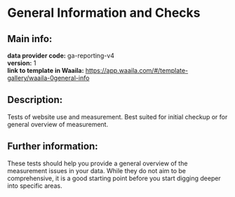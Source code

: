 # General Information and Checks  
## Main info:  
**data provider code:** ga-reporting-v4  
**version:** 1  
**link to template in Waaila:** https://app.waaila.com/#/template-gallery/waaila-0general-info  
## Description:  
Tests of website use and measurement. Best suited for initial checkup or  for general overview of measurement.  
## Further information:  
These tests should help you provide a general overview of the measurement issues in your data. While they do not aim to be comprehensive, it is a good starting point before you start digging deeper into specific areas.
